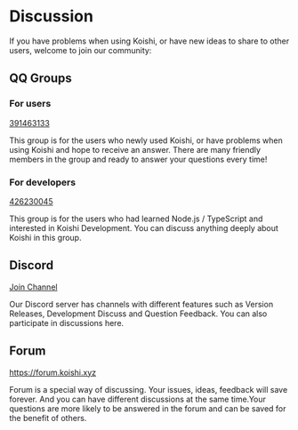 # Discussion

If you have problems when using Koishi, or have new ideas to share to other users, welcome to join our community:

## QQ Groups

### For users

[391463133](https://jq.qq.com/?_wv=1027&k=z2kKtk3N)

This group is for the users who newly used Koishi, or have problems when using Koishi and hope to receive an answer. There are many friendly members in the group and ready to answer your questions every time!

### For developers

[426230045](https://jq.qq.com/?_wv=1027&k=6FDoxQ6g)

This group is for the users who had learned Node.js / TypeScript and interested in Koishi Development. You can discuss anything deeply about Koishi in this group.

## Discord

[Join Channel](https://discord.com/invite/xfxYwmd284)

Our Discord server has channels with different features such as Version Releases, Development Discuss and Question Feedback. You can also participate in discussions here.

## Forum

<https://forum.koishi.xyz>

Forum is a special way of discussing. Your issues, ideas, feedback will save forever. And you can have different discussions at the same time.Your questions are more likely to be answered in the forum and can be saved for the benefit of others.
